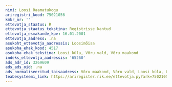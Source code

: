 ```yaml
---
nimi: Loosi Raamatukogu
ariregistri_kood: 75021056
kmkr_nr: ''
ettevotja_staatus: R
ettevotja_staatus_tekstina: Registrisse kantud
ettevotja_esmakande_kpv: 16.01.2001
ettevotja_aadress: .na
asukoht_ettevotja_aadressis: Loosimõisa
asukoha_ehak_kood: 4517
asukoha_ehak_tekstina: Loosi küla, Võru vald, Võru maakond
indeks_ettevotja_aadressis: '65260'
ads_adr_id: 3269609
ads_ads_oid: .na
ads_normaliseeritud_taisaadress: Võru maakond, Võru vald, Loosi küla, Loosimõisa
teabesysteemi_link: https://ariregister.rik.ee/ettevotja.py?ark=75021056&ref=rekvisiidid
---
```


